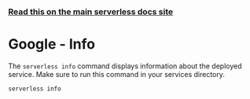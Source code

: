<!--
title: Google Cloud Functions Serverless info command
menuText: Info
menuOrder: 5
description: Get information about your deployed service
layout: Doc
-->

<!-- DOCS-SITE-LINK:START automatically generated  -->
### [Read this on the main serverless docs site](https://www.serverless.com/framework/docs/providers/google/cli-reference/info)
<!-- DOCS-SITE-LINK:END -->

# Google - Info

The `serverless info` command displays information about the deployed service. Make sure to run this command in your services directory.

```bash
serverless info
```
